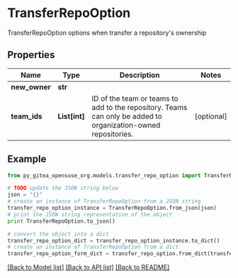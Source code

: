 # TransferRepoOption

TransferRepoOption options when transfer a repository's ownership

## Properties

Name | Type | Description | Notes
------------ | ------------- | ------------- | -------------
**new_owner** | **str** |  | 
**team_ids** | **List[int]** | ID of the team or teams to add to the repository. Teams can only be added to organization-owned repositories. | [optional] 

## Example

```python
from py_gitea_opensuse_org.models.transfer_repo_option import TransferRepoOption

# TODO update the JSON string below
json = "{}"
# create an instance of TransferRepoOption from a JSON string
transfer_repo_option_instance = TransferRepoOption.from_json(json)
# print the JSON string representation of the object
print TransferRepoOption.to_json()

# convert the object into a dict
transfer_repo_option_dict = transfer_repo_option_instance.to_dict()
# create an instance of TransferRepoOption from a dict
transfer_repo_option_form_dict = transfer_repo_option.from_dict(transfer_repo_option_dict)
```
[[Back to Model list]](../README.md#documentation-for-models) [[Back to API list]](../README.md#documentation-for-api-endpoints) [[Back to README]](../README.md)


